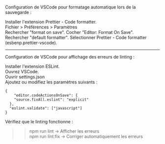 Configuration de VSCode pour formatage automatique lors de la sauvegarde :  

Installer l'extension Prettier - Code formatter.  
Fichier > Préférences > Paramètres  
Rechercher "format on save". Cocher "Editor: Format On Save".  
Rechercher "default formatter". Sélectionner Prettier - Code formatter (esbenp.prettier-vscode).

--------------------------------------

Configuration de VSCode pour affichage des erreurs de linting :

Installer l'extension ESLint.  
Ouvrez VSCode.  
Ouvrir settings.json  
Ajoutez ou modifiez les paramètres suivants :  
```
{  
    "editor.codeActionsOnSave": {  
    "source.fixAll.eslint": "explicit"  
  },  
  "eslint.validate": ["javascript"]  
}  
```
Vérifiez que le linting fonctionne :  
>> npm run lint -> Afficher les erreurs  
>> npm run lint:fix -> Corriger automatiquement les erreurs  
